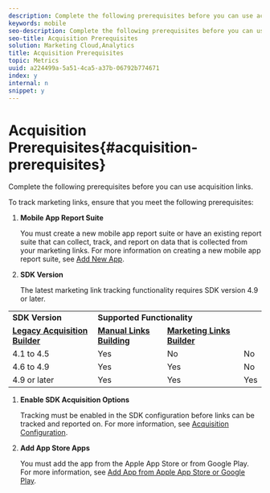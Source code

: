 ```yaml
---
description: Complete the following prerequisites before you can use acquisition links.
keywords: mobile
seo-description: Complete the following prerequisites before you can use acquisition links.
seo-title: Acquisition Prerequisites
solution: Marketing Cloud,Analytics
title: Acquisition Prerequisites
topic: Metrics
uuid: a224499a-5a51-4ca5-a37b-06792b774671
index: y
internal: n
snippet: y
---
```


# Acquisition Prerequisites{#acquisition-prerequisites}

Complete the following prerequisites before you can use acquisition links.

To track marketing links, ensure that you meet the following prerequisites:

1. **Mobile App Report Suite**

   You must create a new mobile app report suite or have an existing report suite that can collect, track, and report on data that is collected from your marketing links. For more information on creating a new mobile app report suite, see [Add New App](../manage-apps/t-new-app.md#task_DB20EA0C8DF54C62B46858A77C53221F). 

1. **SDK Version**

   The latest marketing link tracking functionality requires SDK version 4.9 or later. 

<table id="table_D95AE8E7D20244D3B5AC868C16D5E325"> 
 <tbody> 
  <tr> 
   <td colname="col1" morerows="1"><b>SDK Version</b> </td> 
   <td colspan="3"><b>Supported Functionality</b> </td> 
  </tr> 
  <tr> 
   <td colname="col2"><b><a href="../acquisition-main/c-marketing-links-builder/t-create-edit-adobe-links/c-use-legacy-acquisition-links/c-use-legacy-acquisition-links.md#concept_CE753D8F0C10453C8F025CB84A6F9157" format="dita" scope="local"> Legacy Acquisition Builder</a></b> </td> 
   <td colname="col3"><b><a href="../acquisition-main/c-marketing-links-builder/acquisition-link-manual.md#concept_2C88DD9CCD614B38ABDA9AD671F0AEF6" format="dita" scope="local"> Manual Links Building</a></b> </td> 
   <td colname="col4"><b><a href="../acquisition-main/c-marketing-links-builder/c-marketing-links-builder.md#concept_6EC4426B1AEE42EAAB06887B58C604B6" format="dita" scope="local"> Marketing Links Builder</a></b> </td> 
  </tr> 
  <tr> 
   <td colname="col1"> 4.1 to 4.5 </td> 
   <td colname="col2"> Yes </td> 
   <td colname="col3"> No </td> 
   <td colname="col4"> No </td> 
  </tr> 
  <tr> 
   <td colname="col1"> 4.6 to 4.9 </td> 
   <td colname="col2"> Yes </td> 
   <td colname="col3"> Yes </td> 
   <td colname="col4"> No </td> 
  </tr> 
  <tr> 
   <td colname="col1"> 4.9 or later </td> 
   <td colname="col2"> Yes </td> 
   <td colname="col3"> Yes </td> 
   <td colname="col4"> Yes </td> 
  </tr> 
 </tbody> 
</table>

1. **Enable SDK Acquisition Options**

   Tracking must be enabled in the SDK configuration before links can be tracked and reported on. For more information, see [Acquisition Configuration](../acquisition-main/t-enable-acquisition.md#task_5832F50B28DB44F5A9E6DBB7B6D6FD2A). 

1. **Add App Store Apps**

   You must add the app from the Apple App Store or from Google Play. For more information, see [Add App from Apple App Store or Google Play](../manage-apps/c-app-store/t-app-store-app.md#task_592EB1E62C7C4320B7D2372B69FC6053).

